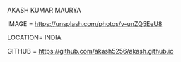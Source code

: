 AKASH KUMAR MAURYA

 IMAGE = https://unsplash.com/photos/v-unZQ5EeU8
 
 LOCATION= INDIA
 
 GITHUB = https://github.com/akash5256/akash.github.io
